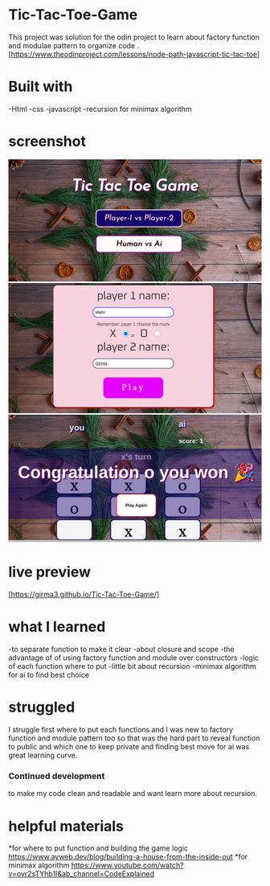 # Tic-Tac-Toe-Game
This project was solution for the odin project to learn about factory function and modulae pattern to organize code .
[https://www.theodinproject.com/lessons/node-path-javascript-tic-tac-toe]
# Built with
-Html
-css
-javascript
-recursion for minimax algorithm
# screenshot
![intro](images/intro-page.png)
![form](images/form-players.png)
![round](images/round.png)
# live preview
[https://girma3.github.io/Tic-Tac-Toe-Game/]
# what I learned
-to separate function to make it clear
-about closure and scope
-the advantage of of using factory function and module  over constructors
-logic of each function where to put
-little bit about recursion 
-minimax algorithm for ai to find best choice
# struggled
I struggle first where to put each functions  and I was  new to factory function and module pattern too so that was the hard part to reveal function to public and which one to keep private and finding best move for ai was great learning curve.
### Continued development
to make my code clean and readable and want learn more about recursion.
# helpful materials
*for where to put function and building the game logic
   https://www.ayweb.dev/blog/building-a-house-from-the-inside-out
 *for minimax algorithm
  https://www.youtube.com/watch?v=ovr2sTYhb1I&ab_channel=CodeExplained